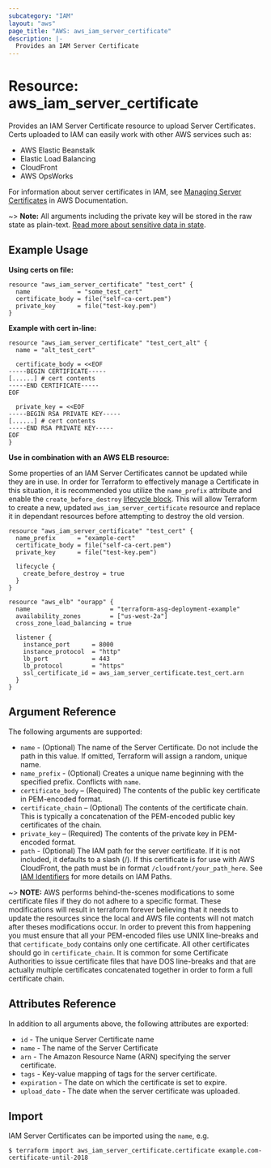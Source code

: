 ```yaml
---
subcategory: "IAM"
layout: "aws"
page_title: "AWS: aws_iam_server_certificate"
description: |-
  Provides an IAM Server Certificate
---
```


# Resource: aws_iam_server_certificate

Provides an IAM Server Certificate resource to upload Server Certificates.
Certs uploaded to IAM can easily work with other AWS services such as:

- AWS Elastic Beanstalk
- Elastic Load Balancing
- CloudFront
- AWS OpsWorks

For information about server certificates in IAM, see [Managing Server
Certificates][2] in AWS Documentation.

~> **Note:** All arguments including the private key will be stored in the raw state as plain-text.
[Read more about sensitive data in state](https://www.terraform.io/docs/state/sensitive-data.html).

## Example Usage

**Using certs on file:**

```hcl
resource "aws_iam_server_certificate" "test_cert" {
  name             = "some_test_cert"
  certificate_body = file("self-ca-cert.pem")
  private_key      = file("test-key.pem")
}
```

**Example with cert in-line:**

```hcl
resource "aws_iam_server_certificate" "test_cert_alt" {
  name = "alt_test_cert"

  certificate_body = <<EOF
-----BEGIN CERTIFICATE-----
[......] # cert contents
-----END CERTIFICATE-----
EOF

  private_key = <<EOF
-----BEGIN RSA PRIVATE KEY-----
[......] # cert contents
-----END RSA PRIVATE KEY-----
EOF
}
```

**Use in combination with an AWS ELB resource:**

Some properties of an IAM Server Certificates cannot be updated while they are
in use. In order for Terraform to effectively manage a Certificate in this situation, it is
recommended you utilize the `name_prefix` attribute and enable the
`create_before_destroy` [lifecycle block][lifecycle]. This will allow Terraform
to create a new, updated `aws_iam_server_certificate` resource and replace it in
dependant resources before attempting to destroy the old version.

```hcl
resource "aws_iam_server_certificate" "test_cert" {
  name_prefix      = "example-cert"
  certificate_body = file("self-ca-cert.pem")
  private_key      = file("test-key.pem")

  lifecycle {
    create_before_destroy = true
  }
}

resource "aws_elb" "ourapp" {
  name                      = "terraform-asg-deployment-example"
  availability_zones        = ["us-west-2a"]
  cross_zone_load_balancing = true

  listener {
    instance_port      = 8000
    instance_protocol  = "http"
    lb_port            = 443
    lb_protocol        = "https"
    ssl_certificate_id = aws_iam_server_certificate.test_cert.arn
  }
}
```

## Argument Reference

The following arguments are supported:

* `name` - (Optional) The name of the Server Certificate. Do not include the
  path in this value. If omitted, Terraform will assign a random, unique name.
* `name_prefix` - (Optional) Creates a unique name beginning with the specified
  prefix. Conflicts with `name`.
* `certificate_body` – (Required) The contents of the public key certificate in
  PEM-encoded format.
* `certificate_chain` – (Optional) The contents of the certificate chain.
  This is typically a concatenation of the PEM-encoded public key certificates
  of the chain.
* `private_key` – (Required) The contents of the private key in PEM-encoded format.
* `path` - (Optional) The IAM path for the server certificate.  If it is not
    included, it defaults to a slash (/). If this certificate is for use with
    AWS CloudFront, the path must be in format `/cloudfront/your_path_here`.
    See [IAM Identifiers][1] for more details on IAM Paths.

~> **NOTE:** AWS performs behind-the-scenes modifications to some certificate files if they do not adhere to a specific format. These modifications will result in terraform forever believing that it needs to update the resources since the local and AWS file contents will not match after theses modifications occur. In order to prevent this from happening you must ensure that all your PEM-encoded files use UNIX line-breaks and that `certificate_body` contains only one certificate. All other certificates should go in `certificate_chain`. It is common for some Certificate Authorities to issue certificate files that have DOS line-breaks and that are actually multiple certificates concatenated together in order to form a full certificate chain.

## Attributes Reference

In addition to all arguments above, the following attributes are exported:

* `id` - The unique Server Certificate name
* `name` - The name of the Server Certificate
* `arn` - The Amazon Resource Name (ARN) specifying the server certificate.
* `tags` - Key-value mapping of tags for the server certificate.
* `expiration` - The date on which the certificate is set to expire.
* `upload_date` - The date when the server certificate was uploaded.

## Import

IAM Server Certificates can be imported using the `name`, e.g.

```
$ terraform import aws_iam_server_certificate.certificate example.com-certificate-until-2018
```

[1]: https://docs.aws.amazon.com/IAM/latest/UserGuide/Using_Identifiers.html
[2]: https://docs.aws.amazon.com/IAM/latest/UserGuide/ManagingServerCerts.html
[lifecycle]: /docs/configuration/resources.html
